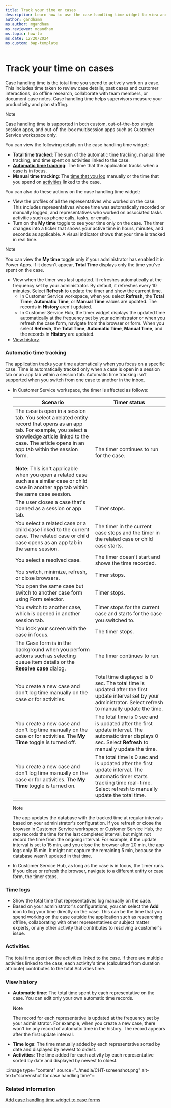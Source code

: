 ```yaml
---
title: Track your time on cases 
description: Learn how to use the case handling time widget to view and log your time on cases in Customer Service.
author: gandhamm 
ms.author: mgandham
ms.reviewer: mgandham
ms.topic: how-to 
ms.date: 12/20/2024 
ms.custom: bap-template 
---
```


# Track your time on cases 



Case handling time is the total time you spend to actively work on a case. This includes time taken to review case details, past cases and customer interactions, do offline research, collaborate with team members, or document case notes. Case handling time helps supervisors measure your productivity and plan staffing.

> [!NOTE]
> Case handling time is supported in both custom, out-of-the-box single session apps, and  out-of-the-box multisession apps such as Customer Service workspace only.

You can view the following details on the case handling time widget:

- **Total time tracked**: The sum of the automatic time tracking, manual time tracking, and time spent on activities linked to the case.
- [**Automatic time tracking**](#automatic-time-tracking): The time that the application tracks when a case is in focus. 
- **Manual time tracking**: The [time that you log](#time-logs) manually or the time that you spend on  [activities](#activities) linked to the case.
 
You can also do these actions on the case handling time widget:

- View the profiles of all the representatives who worked on the case. This includes representatives whose time was automatically recorded or manually logged, and representatives who worked on associated tasks activities such as phone calls, tasks, or emails.
- Turn on the **My time** toggle to see your time only on the case. The timer changes into a ticker that shows your active time in hours, minutes, and seconds as applicable. A visual indicator shows that your time is tracked in real time. 
 > [!NOTE]
 > You can view the **My time** toggle only if your administrator has enabled it in Power Apps. If it doesn't appear, **Total Time** displays only the time you've spent on the case.
- View when the timer was last updated. It refreshes automatically at the frequency set by your administrator. By default, it refreshes every 10 minutes. Select **Refresh** to update the timer and show the current time.
   - In Customer Service workspace, when you select **Refresh**, the **Total Time**, **Automatic Time**, or **Manual Time** values are updated. The records in **History** aren't updated.  
  - In Customer Service Hub, the timer widget displays the updated time automatically at the frequency set by your administrator or when you refresh the case form, navigate from the browser or form. When you select **Refresh**, the **Total Time**, **Automatic Time**, **Manual Time**, and the records in **History** are updated.
- [View history](#view-history).


### Automatic time tracking

The application tracks your time automatically when you focus on a specific case. Time is automatically tracked only when a case is open in a session tab or an app tab within a session tab. Automatic time tracking isn't supported when you switch from one case to another in the inbox.


- In Customer Service workspace, the timer is affected as follows:
    
   | Scenario                                                                                           | Timer status                                     |
   | -------------------------------------------------------------------------------------------------- | -------------------------------------------------- |
   | The case is open in a session tab. You select a related entity record that opens as an app tab. For example, you select a knowledge article linked to the case. The article opens in an app tab within the session form.<br><br> **Note**: This isn't applicable when you open a related case such as a similar case or child case in another app tab within the same case session.  | The timer continues to run for the case.      |
   | The user closes a case that's opened as a session or app tab.                                                      | Timer stops.                                       |
   | You select a related case or a child case linked to the current case. The related case or child case opens as an app tab in the same session.                   | The timer in the current case stops and the timer in the related case or child case starts.             |
   | You select a resolved case.                       | The timer doesn't start and shows the time recorded.   |
   | You switch, minimize, refresh, or close browsers.                                                   | Timer stops.                                       |
   | You open the same case but switch to another case form using Form selector.                                                | Timer stops.                                       |
   |You switch to another case, which is opened in another session tab. | Timer stops for the current case and starts for the case you switched to.|
   | You lock your screen with the case in focus.                                                       | The timer stops.                                   |
   | The Case form is in the background when you perform actions such as selecting queue item details or the **Resolve case** dialog.     | The timer continues to run.                        |
   | You create a new case and don't log time manually on the case or for activities. | Total time displayed is 0 sec. The total time is updated after the first update interval set by your administrator. Select refresh to manually update the time. |
   | You create a new case and don't log time manually on the case or for activities. The **My Time** toggle is turned off.| The total time is 0 sec and is updated after the first update interval. The automatic timer displays 0 sec. Select **Refresh** to manually update the time.|
   | You create a new case and don't log time manually on the case or for activities. The **My Time** toggle is turned on.| The total time is 0 sec and is updated after the first update interval. The automatic timer starts tracking time real-time. Select refresh to manually update the total time.  |
   
  > [!NOTE]
  > The app updates the database with the tracked time at regular intervals based on your administrator's configuration. If you refresh or close the browser in Customer Service workspace or Customer Service Hub, the app records the time for the last completed interval, but might not record the time from the ongoing interval. For example, if the update interval is set to 15 min, and you close the browser after 20 min, the app logs only 15 min. It might not capture the remaining 5 min, because the database wasn't updated in that time. 

- In Customer Service Hub, as long as the case is in focus, the timer runs. If you close or refresh the browser, navigate to a different entity or case form, the timer stops.

### Time logs  
- Show the total time that representatives log manually on the case.
- Based on your administrator's configurations, you can select the **Add** icon to log your time directly on the case. This can be the time that you spend working on the case outside the application such as researching offline, collaborating with other representatives or subject matter experts, or any other activity that contributes to resolving a customer's issue.

### Activities  
The total time spent on the activities linked to the case. If there are multiple activities linked to the case, each activity's time (calculated from duration attribute) contributes to the total Activities time.


### View history
  
- **Automatic time**: The total time spent by each representative on the case. You can edit only your own automatic time records. 
  > [!NOTE]
  > The record for each representative is updated at the frequency set by your administrator. For example, when you create a new case, there won't be any record of automatic time in the history. The record appears after the first update interval.
- **Time logs**: The time manually added by each representative sorted by date and displayed by newest to oldest.  
- **Activities**: The time added for each activity by each representative sorted by date and displayed by newest to oldest.


:::image type="content" source="../media/CHT-screenshot.png" alt-text="screenshot for case handling time":::


### Related information

[Add case handling time widget to case forms](../administer/add-case-handling-time.md)
